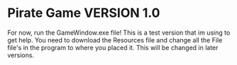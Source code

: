 # Pirate Game VERSION 1.0
For now, run the GameWindow.exe file!
This is a test version that im using to get help. You need to download the Resources file and change all the File file's in the program to where you placed it. This will be changed in later versions. 
